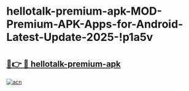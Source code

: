 # hellotalk-premium-apk-MOD-Premium-APK-Apps-for-Android-Latest-Update-2025-!p1a5v

# <h2><a href="https://ynj88f.esa.edu.pl?title=hellotalk-premium-apk&ref=p1a5v">🔗👉 🔴 hellotalk-premium-apk</a></h2>

[![acn](https://github.com/user-attachments/assets/0f9c940e-d8b0-45ae-aac7-cd30a18b3e1c)](https://ynj88f.esa.edu.pl?title=hellotalk-premium-apk&ref=p1a5v)

